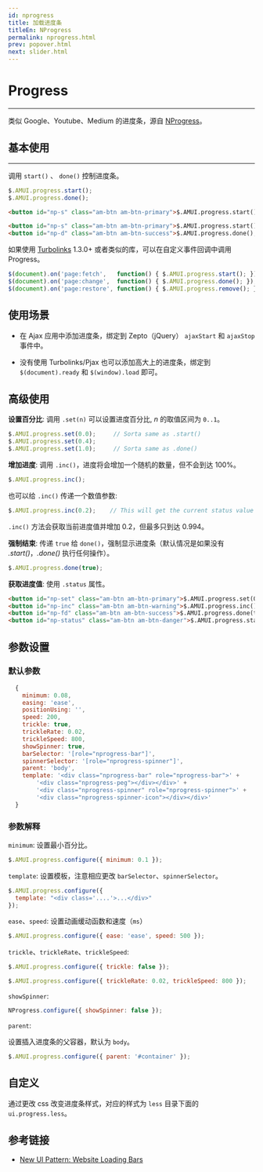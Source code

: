 ```yaml
---
id: nprogress
title: 加载进度条
titleEn: NProgress
permalink: nprogress.html
prev: popover.html
next: slider.html
---
```


# Progress
---

类似 Google、Youtube、Medium 的进度条，源自 [NProgress](http://ricostacruz.com/nprogress)。

## 基本使用
----------

调用 `start()` 、 `done()` 控制进度条。

```javascript
$.AMUI.progress.start();
$.AMUI.progress.done();
```

`````html
<button id="np-s" class="am-btn am-btn-primary">$.AMUI.progress.start();</button> <button id="np-d" class="am-btn am-btn-success">$.AMUI.progress.done();</button>
`````
```html
<button id="np-s" class="am-btn am-btn-primary">$.AMUI.progress.start();</button>
<button id="np-d" class="am-btn am-btn-success">$.AMUI.progress.done();</button>
```

如果使用 [Turbolinks] 1.3.0+ 或者类似的库，可以在自定义事件回调中调用 Progress。

~~~ js
$(document).on('page:fetch',   function() { $.AMUI.progress.start(); });
$(document).on('page:change',  function() { $.AMUI.progress.done(); });
$(document).on('page:restore', function() { $.AMUI.progress.remove(); });
~~~

使用场景
----------

 * 在 Ajax 应用中添加进度条，绑定到 Zepto（jQuery） `ajaxStart` 和
 `ajaxStop` 事件中。

 * 没有使用 Turbolinks/Pjax 也可以添加高大上的进度条，绑定到
 `$(document).ready` 和 `$(window).load` 即可。

高级使用
--------------

**设置百分比**: 调用 `.set(n)` 可以设置进度百分比, *n* 的取值区间为 `0..1`。

~~~ js
$.AMUI.progress.set(0.0);     // Sorta same as .start()
$.AMUI.progress.set(0.4);
$.AMUI.progress.set(1.0);     // Sorta same as .done()
~~~

**增加进度**: 调用 `.inc()`，进度将会增加一个随机的数量，但不会到达 100%。

~~~ js
$.AMUI.progress.inc();
~~~

也可以给 `.inc()` 传递一个数值参数:

~~~ js
$.AMUI.progress.inc(0.2);    // This will get the current status value and adds 0.2 until status is 0.994
~~~

`.inc()` 方法会获取当前进度值并增加 0.2，但最多只到达 0.994。

**强制结束**: 传递 `true` 给 `done()`，强制显示进度条（默认情况是如果没有 *.start()*，*.done()* 执行任何操作）。

~~~ js
$.AMUI.progress.done(true);
~~~

**获取进度值**: 使用 `.status` 属性。

`````html
<button id="np-set" class="am-btn am-btn-primary">$.AMUI.progress.set(0.4);</button>
<button id="np-inc" class="am-btn am-btn-warning">$.AMUI.progress.inc();</button>
<button id="np-fd" class="am-btn am-btn-success">$.AMUI.progress.done(true);</button>
<button id="np-status" class="am-btn am-btn-danger">$.AMUI.progress.status;</button>
`````


参数设置
-------

### 默认参数

```js
  {
    minimum: 0.08,
    easing: 'ease',
    positionUsing: '',
    speed: 200,
    trickle: true,
    trickleRate: 0.02,
    trickleSpeed: 800,
    showSpinner: true,
    barSelector: '[role="nprogress-bar"]',
    spinnerSelector: '[role="nprogress-spinner"]',
    parent: 'body',
    template: '<div class="nprogress-bar" role="nprogress-bar">' +
        '<div class="nprogress-peg"></div></div>' +
        '<div class="nprogress-spinner" role="nprogress-spinner">' +
        '<div class="nprogress-spinner-icon"></div></div>'
  }
```

### 参数解释
`minimum`: 设置最小百分比。

~~~ js
$.AMUI.progress.configure({ minimum: 0.1 });
~~~

`template`: 设置模板，注意相应更改 `barSelector`、`spinnerSelector`。

~~~ js
$.AMUI.progress.configure({
  template: "<div class='....'>...</div>"
});
~~~

`ease`、`speed`: 设置动画缓动函数和速度（`ms`）

~~~ js
$.AMUI.progress.configure({ ease: 'ease', speed: 500 });
~~~

`trickle`、`trickleRate`、`trickleSpeed`:

~~~ js
$.AMUI.progress.configure({ trickle: false });
~~~

~~~ js
$.AMUI.progress.configure({ trickleRate: 0.02, trickleSpeed: 800 });
~~~

`showSpinner`:

~~~ js
NProgress.configure({ showSpinner: false });
~~~

`parent`:

设置插入进度条的父容器，默认为 `body`。

```js
$.AMUI.progress.configure({ parent: '#container' });
```

自定义
-----

通过更改 css 改变进度条样式，对应的样式为 `less` 目录下面的 `ui.progress.less`。


参考链接
-------

 * [New UI Pattern: Website Loading
 Bars](http://www.usabilitypost.com/2013/08/19/new-ui-pattern-website-loading-bars/)


[Turbolinks]: https://github.com/rails/turbolinks
[nprogress.js]: http://ricostacruz.com/nprogress/nprogress.js
[nprogress.css]: http://ricostacruz.com/nprogress/nprogress.css


<script>
$(function(){
  var Progress = $.AMUI.progress;

  $('#np-s').on('click', function() {
    Progress.start();
  });

  $('#np-d').on('click', function() {
    Progress.done();
  });

  $('#np-set').on('click', function() {
    Progress.set(0.4);
  });

  $('#np-inc').on('click', function() {
    Progress.inc();
  });

  $('#np-fd').on('click', function() {
    Progress.done(true);
  });

  $('#np-status').on('click', function() {
    $(this).text('Status: ' + Progress.status);
  });
});
</script>


